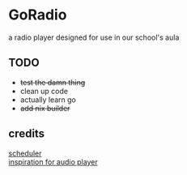 # GoRadio
a radio player designed for use in our school's aula

## TODO
- ~~test the damn thing~~
- clean up code
- actually learn go
- ~~add nix builder~~

## credits
[scheduler](https://pkg.go.dev/github.com/robfig/cron#FuncJob)  
[inspiration for audio player](https://github.com/matteo-pacini/RadioGoGo/tree/master/config)